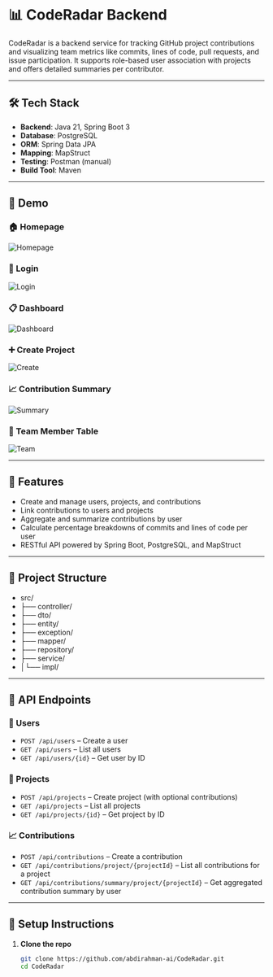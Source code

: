 # 📊 CodeRadar Backend

CodeRadar is a backend service for tracking GitHub project contributions and visualizing team metrics like commits, lines of code, pull requests, and issue participation. It supports role-based user association with projects and offers detailed summaries per contributor.

---

## 🛠️ Tech Stack

- **Backend**: Java 21, Spring Boot 3
- **Database**: PostgreSQL
- **ORM**: Spring Data JPA
- **Mapping**: MapStruct
- **Testing**: Postman (manual)
- **Build Tool**: Maven

---

## 📸 Demo

### 🏠 Homepage  
![Homepage](https://github.com/Abdirahman-ai/CodeRadar-Backend/blob/master/gifs/dashboard.png)

### 🔐 Login  
![Login](https://github.com/Abdirahman-ai/CodeRadar-Backend/blob/master/gifs/login.png)

### 📋 Dashboard  
![Dashboard](https://yourdomain.com/assets/dashboard.gif)

### ➕ Create Project  
![Create](https://yourdomain.com/assets/create-project.gif)

### 📈 Contribution Summary  
![Summary](https://yourdomain.com/assets/contribution-summary.gif)

### 👥 Team Member Table  
![Team](https://yourdomain.com/assets/team-table.gif)

---

## 🚀 Features

- Create and manage users, projects, and contributions
- Link contributions to users and projects
- Aggregate and summarize contributions by user
- Calculate percentage breakdowns of commits and lines of code per user
- RESTful API powered by Spring Boot, PostgreSQL, and MapStruct

---

## 🧱 Project Structure
- src/
- ├── controller/
- ├── dto/
- ├── entity/
- ├── exception/
- ├── mapper/
- ├── repository/
- ├── service/
- │└── impl/

---

## 🧪 API Endpoints

### 👤 Users
- `POST /api/users` – Create a user
- `GET /api/users` – List all users
- `GET /api/users/{id}` – Get user by ID

### 📁 Projects
- `POST /api/projects` – Create project (with optional contributions)
- `GET /api/projects` – List all projects
- `GET /api/projects/{id}` – Get project by ID

### 📈 Contributions
- `POST /api/contributions` – Create a contribution
- `GET /api/contributions/project/{projectId}` – List all contributions for a project
- `GET /api/contributions/summary/project/{projectId}` – Get aggregated contribution summary by user

---

## 🧾 Setup Instructions

1. **Clone the repo**
   ```bash
   git clone https://github.com/abdirahman-ai/CodeRadar.git
   cd CodeRadar

